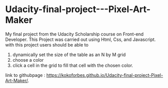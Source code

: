 # Udacity-final-project---Pixel-Art-Maker
My final project from the Udacity Scholarship course on Front-end Developer.
This Project was carried out using Html, Css, and Javascript.
with this project users should be able to 
1. dynamically set the size of the table as an N by M grid
2. choose a color
3. click a cell in the grid to fill that cell with the chosen color.

link to githubpage :   https://kokoforbes.github.io/Udacity-final-project-Pixel-Art-Maker/.
